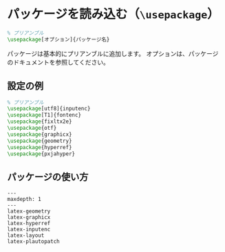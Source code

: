 # パッケージを読み込む（``\usepackage``）

```latex
% プリアンブル
\usepackage[オプション]{パッケージ名}
```

パッケージは基本的にプリアンブルに追加します。
オプションは、パッケージのドキュメントを参照してください。

## 設定の例

```latex
% プリアンブル
\usepackage[utf8]{inputenc}
\usepackage[T1]{fontenc}
\usepackage{fixltx2e}
\usepackage{otf}
\usepackage{graphicx}
\usepackage{geometry}
\usepackage{hyperref}
\usepackage{pxjahyper}
```

## パッケージの使い方

```{toctree}
---
maxdepth: 1
---
latex-geometry
latex-graphicx
latex-hyperref
latex-inputenc
latex-layout
latex-plautopatch
```
